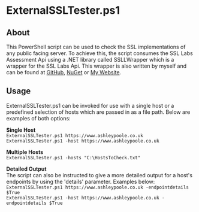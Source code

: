 # ExternalSSLTester.ps1 #
## About ##
This PowerShell script can be used to check the SSL implementations of any public facing server. To achieve this, the script consumes the SSL Labs Assessment Api using a .NET library called SSLLWrapper which is a wrapper for the SSL Labs Api. This wrapper is also written by myself and can be found at [GitHub](https://github.com/AshleyPoole/SSLLWrapper), [NuGet](https://www.nuget.org/packages/SSLLWrapper/) or [My Website](http://www.ashleypoole.co.uk/ssllwrapper).

## Usage ##
ExternalSSLTester.ps1 can be invoked for use with a single host or a predefined selection of hosts which are passed in as a file path. Below are examples of both options:

**Single Host**  
`ExternalSSLTester.ps1 https://www.ashleypoole.co.uk`   
`ExternalSSLTester.ps1 -host https://www.ashleypoole.co.uk`

**Multiple Hosts**  
`ExternalSSLTester.ps1 -hosts "C:\HostsToCheck.txt"`  

**Detailed Output**  
The script can also be instructed to give a more detailed output for a host's endpoints by using the 'details' parameter. Examples below:  
`ExternalSSLTester.ps1 https://www.ashleypoole.co.uk -endpointdetails $True`   
`ExternalSSLTester.ps1 -host https://www.ashleypoole.co.uk -endpointdetails $True` 
